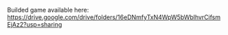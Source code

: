Builded game available here:
https://drive.google.com/drive/folders/16eDNmfyTxN4WpW5bWblhvrCifsmEjAz2?usp=sharing